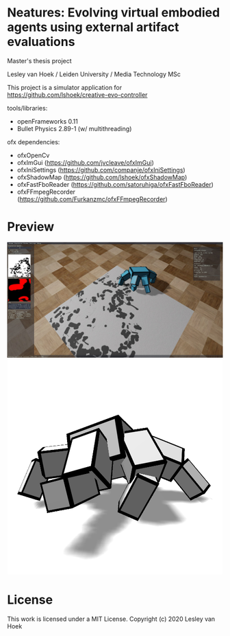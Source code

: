 # Neatures: Evolving virtual embodied agents using external artifact evaluations

Master's thesis project

Lesley van Hoek / Leiden University / Media Technology MSc

This project is a simulator application for https://github.com/lshoek/creative-evo-controller

tools/libraries:
- openFrameworks 0.11
- Bullet Physics 2.89-1 (w/ multithreading)

ofx dependencies:
- ofxOpenCv
- ofxImGui (https://github.com/jvcleave/ofxImGui)
- ofxIniSettings (https://github.com/companje/ofxIniSettings)
- ofxShadowMap (https://github.com/lshoek/ofxShadowMap)
- ofxFastFboReader (https://github.com/satoruhiga/ofxFastFboReader)
- ofxFFmpegRecorder (https://github.com/Furkanzmc/ofxFFmpegRecorder)

# Preview
![Preview](preview/screenshot.jpg)
![Preview](preview/action-pose.png)

# License
This work is licensed under a MIT License.
Copyright (c) 2020 Lesley van Hoek
